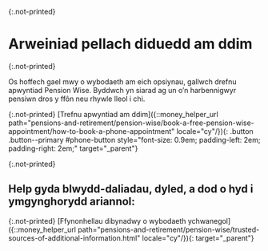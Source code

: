 {:.not-printed}
# Arweiniad pellach diduedd am ddim

{:.not-printed}

Os hoffech gael mwy o wybodaeth am eich opsiynau, gallwch drefnu apwyntiad Pension Wise. Byddwch yn siarad ag un o’n harbennigwyr pensiwn dros y ffôn neu rhywle lleol i chi.

{:.not-printed}
[Trefnu apwyntiad am ddim]({::money_helper_url path="pensions-and-retirement/pension-wise/book-a-free-pension-wise-appointment/how-to-book-a-phone-appointment" locale="cy"/}){: .button .button--primary #phone-button style="font-size: 0.9em; padding-left: 2em; padding-right: 2em;" target="_parent"}

{:.not-printed}

## Help gyda blwydd-daliadau, dyled, a dod o hyd i ymgynghorydd ariannol:

{:.not-printed}
[Ffynonhellau dibynadwy o wybodaeth ychwanegol]({::money_helper_url path="pensions-and-retirement/pension-wise/trusted-sources-of-additional-information.html" locale="cy"/}){: target="_parent"}
